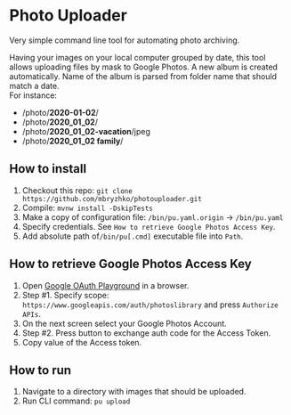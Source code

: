 # Photo Uploader
Very simple command line tool for automating photo archiving.
  
Having your images on your local computer grouped by date, this tool allows uploading files by mask 
to Google Photos. A new album is created automatically. Name of the album is parsed from folder name that should match a date.   
For instance:
- /photo/**2020-01-02**/
- /photo/**2020_01_02**/
- /photo/**2020_01_02-vacation**/jpeg
- /photo/**2020_01_02 family**/

## How to install
1. Checkout this repo: `git clone https://github.com/mbryzhko/photouploader.git`
2. Compile: `mvnw install -DskipTests`
3. Make a copy of configuration file: `/bin/pu.yaml.origin` -> `/bin/pu.yaml`
4. Specify credentials. See `How to retrieve Google Photos Access Key`.
5. Add absolute path of`/bin/pu[.cmd]` executable file into `Path`.

## How to retrieve Google Photos Access Key
1. Open [Google OAuth Playground](https://developers.google.com/oauthplayground/) in a browser.
2. Step #1. Specify scope: `https://www.googleapis.com/auth/photoslibrary` and press `Authorize APIs`.
3. On the next screen select your Google Photos Account.
4. Step #2. Press button to exchange auth code for the Access Token.
5. Copy value of the Access token.

## How to run
1. Navigate to a directory with images that should be uploaded.
2. Run CLI command: `pu upload`